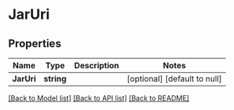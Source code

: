 # JarUri

## Properties
Name | Type | Description | Notes
------------ | ------------- | ------------- | -------------
**JarUri** | **string** |  | [optional] [default to null]

[[Back to Model list]](../README.md#documentation-for-models) [[Back to API list]](../README.md#documentation-for-api-endpoints) [[Back to README]](../README.md)


